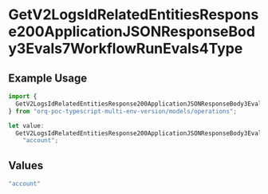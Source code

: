 # GetV2LogsIdRelatedEntitiesResponse200ApplicationJSONResponseBody3Evals7WorkflowRunEvals4Type

## Example Usage

```typescript
import {
  GetV2LogsIdRelatedEntitiesResponse200ApplicationJSONResponseBody3Evals7WorkflowRunEvals4Type,
} from "orq-poc-typescript-multi-env-version/models/operations";

let value:
  GetV2LogsIdRelatedEntitiesResponse200ApplicationJSONResponseBody3Evals7WorkflowRunEvals4Type =
    "account";
```

## Values

```typescript
"account"
```